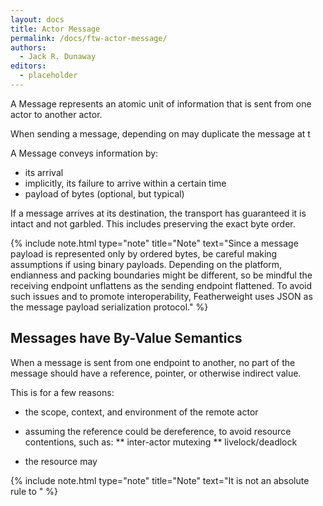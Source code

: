 ```yaml
---
layout: docs
title: Actor Message
permalink: /docs/ftw-actor-message/
authors:
  - Jack R. Dunaway
editors:
  - placeholder
---
```


A Message represents an atomic unit of information that is sent
from one actor to another actor.

When sending a message, depending on may duplicate the message
at t

A Message conveys information by:

* its arrival
* implicitly, its failure to arrive within a certain time 
* payload of bytes (optional, but typical)

If a message arrives at its destination, the transport has guaranteed
it is intact and not garbled. This includes preserving the exact byte order.

{% include note.html type="note" title="Note" text="Since a message payload is represented only by ordered bytes, be careful making assumptions if using binary payloads. Depending on the platform, endianness and packing boundaries might be different, so be mindful the receiving endpoint unflattens as the sending endpoint flattened. To avoid such issues and to promote interoperability, Featherweight uses JSON as the message payload serialization protocol." %}

## Messages have By-Value Semantics

When a message is sent from one endpoint to another, no part
of the message should have a reference, pointer, or otherwise indirect
value.

This is for a few reasons:

* the scope, context, and environment of the remote actor 

* assuming the reference could be dereference, to avoid resource contentions, such as:
** inter-actor mutexing
** livelock/deadlock
* the resource may  

{% include note.html type="note" title="Note" text="It is not an absolute rule to " %}